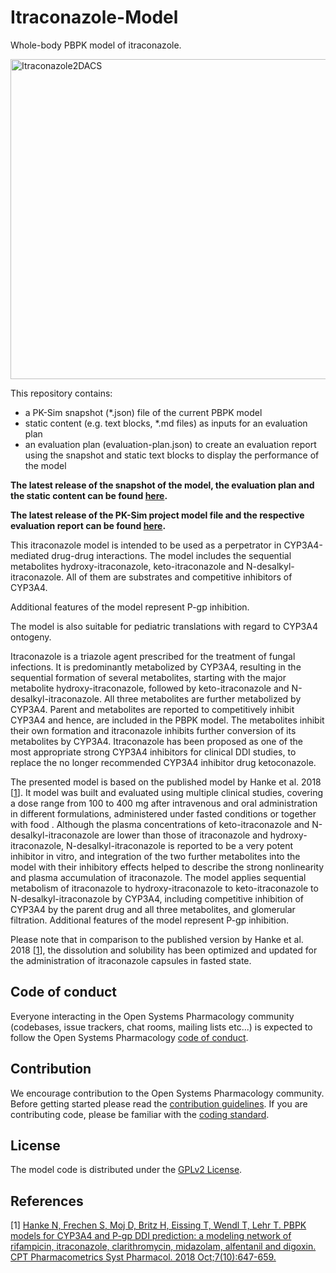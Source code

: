 # Itraconazole-Model
Whole-body PBPK model of itraconazole. 

<a title="Itraconazole" href="https://commons.wikimedia.org/wiki/File:Itraconazole2DACS.svg"><img width="512" alt="Itraconazole2DACS" src="https://upload.wikimedia.org/wikipedia/commons/thumb/1/14/Itraconazole2DACS.svg/512px-Itraconazole2DACS.svg.png"></a>



This repository contains:

- a PK-Sim snapshot (*.json) file of the current PBPK model
- static content (e.g. text blocks, *.md files) as inputs for an evaluation plan
- an evaluation plan (evaluation-plan.json) to create an evaluation report using the snapshot and static text blocks to display the performance of the model

**The latest release of the snapshot of the model, the evaluation plan and the static content can be found [here](../../releases/latest).**

**The latest release of the PK-Sim project model file and the respective evaluation report can be found [here](https://github.com/Open-Systems-Pharmacology/OSP-PBPK-Model-Library/releases/latest).**



This itraconazole model is intended to be used as a perpetrator in CYP3A4-mediated drug-drug interactions. The model includes the sequential metabolites hydroxy-itraconazole, keto-itraconazole and N-desalkyl-itraconazole. All of them are substrates and competitive inhibitors of CYP3A4.

Additional features of the model represent P-gp inhibition.

The model is also suitable for pediatric translations with regard to CYP3A4 ontogeny.

Itraconazole is a triazole agent prescribed for the treatment of fungal infections. It is predominantly metabolized by CYP3A4, resulting in the sequential formation of several metabolites, starting with the major metabolite hydroxy-itraconazole, followed by keto-itraconazole and N-desalkyl-itraconazole. All three metabolites are further metabolized by CYP3A4. Parent and metabolites are reported to competitively inhibit CYP3A4 and hence, are included in the PBPK model. The metabolites inhibit their own formation and itraconazole inhibits further conversion of its metabolites by CYP3A4. Itraconazole has been proposed as one of the most appropriate strong CYP3A4 inhibitors for clinical DDI studies, to replace the no longer recommended CYP3A4 inhibitor drug ketoconazole. 

The presented model is based on the published model by Hanke et al. 2018 [[1](#reference)]. It model was built and evaluated using multiple clinical studies, covering a dose range from 100 to 400 mg after intravenous and oral administration in different formulations, administered under fasted conditions or together with food . Although the plasma concentrations of keto-itraconazole and N-desalkyl-itraconazole are lower than those of itraconazole and hydroxy-itraconazole, N-desalkyl-itraconazole is reported to be a very potent inhibitor in vitro, and integration of the two further metabolites into the model with their inhibitory effects helped to describe the strong nonlinearity and plasma accumulation of itraconazole. The model applies sequential metabolism of itraconazole to hydroxy-itraconazole to keto-itraconazole to N-desalkyl-itraconazole by CYP3A4, including competitive inhibition of CYP3A4 by the parent drug and all three metabolites, and glomerular filtration. Additional features of the model represent P-gp inhibition.

Please note that in comparison to the published version by Hanke et al. 2018 [[1](#References)], the dissolution and solubility has been optimized and updated for the  administration of itraconazole capsules in fasted state.

## Code of conduct

Everyone interacting in the Open Systems Pharmacology community (codebases, issue trackers, chat rooms, mailing lists etc...) is expected to follow the Open Systems Pharmacology [code of conduct](https://github.com/Open-Systems-Pharmacology/Suite/blob/master/CODE_OF_CONDUCT.md#contributor-covenant-code-of-conduct).

## Contribution

We encourage contribution to the Open Systems Pharmacology community. Before getting started please read the [contribution guidelines](https://github.com/Open-Systems-Pharmacology/Suite/blob/master/CONTRIBUTING.md#ways-to-contribute). If you are contributing code, please be familiar with the [coding standard](https://github.com/Open-Systems-Pharmacology/Suite/blob/master/CODING_STANDARDS.md#visual-studio-settings).

## License

The model code is distributed under the [GPLv2 License](https://github.com/Open-Systems-Pharmacology/Suite/blob/develop/LICENSE).

## References
[1] [Hanke N, Frechen S, Moj D, Britz H, Eissing T, Wendl T, Lehr T. PBPK models for CYP3A4 and P-gp DDI prediction: a modeling network of rifampicin, itraconazole, clarithromycin, midazolam, alfentanil and digoxin. CPT Pharmacometrics Syst Pharmacol. 2018 Oct;7(10):647-659.](https://ascpt.onlinelibrary.wiley.com/doi/abs/10.1002/psp4.12343)



